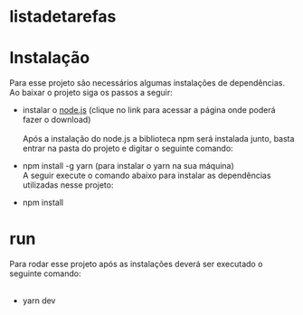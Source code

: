 # listadetarefas

# Instalação <br />
Para esse projeto são necessários algumas instalações de dependências. Ao baixar o projeto siga os passos a seguir: <br />

- instalar o <a href="https://nodejs.org/en/">node.js</a> (clique no link para acessar a página onde poderá fazer o download)<br /><br /> 
Após a instalação do node.js a biblioteca npm será instalada junto, basta entrar na pasta do projeto e digitar o seguinte comando: <br />

- npm install -g yarn (para instalar o yarn na sua máquina)<br />
A seguir execute o comando abaixo para instalar as dependências utilizadas nesse projeto:<br />
- npm install <br />

# run <br />
Para rodar esse projeto após as instalações deverá ser executado o seguinte comando: <br /><br />
- yarn dev


